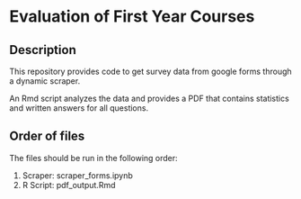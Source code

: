 # Evaluation of First Year Courses


## Description

This repository provides code to get survey data from google forms
through a dynamic scraper.

An Rmd script analyzes the data and provides a PDF that contains statistics
and written answers for all questions.


## Order of files

The files should be run in the following order:

1) Scraper: scraper_forms.ipynb
2) R Script: pdf_output.Rmd
